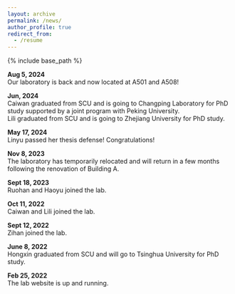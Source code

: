 ```yaml
---
layout: archive
permalink: /news/
author_profile: true
redirect_from:
  - /resume
---
```


{% include base_path %}

<b> Aug 5, 2024 </b> <br>
Our laboratory is back and now located at A501 and A508!

<b>Jun, 2024</b> <br>
Caiwan graduated from SCU and is going to Changping Laboratory for PhD study supported by a joint program with Peking University. <br>
Lili graduated from SCU and is going to Zhejiang University for PhD study.

<b> May 17, 2024 </b> <br>
Linyu passed her thesis defense! Congratulations!

<b> Nov 8, 2023 </b> <br>
The laboratory has temporarily relocated and will return in a few months following the renovation of Building A.

<b> Sept 18, 2023</b> <br>
Ruohan and Haoyu joined the lab.

<b> Oct 11, 2022</b> <br>
Caiwan and Lili joined the lab.

<b> Sept 12, 2022</b> <br>
Zihan joined the lab.

<b>June 8, 2022</b> <br>
Hongxin graduated from SCU and will go to Tsinghua University for PhD study.

<b> Feb 25, 2022</b> <br>
The lab website is up and running.
